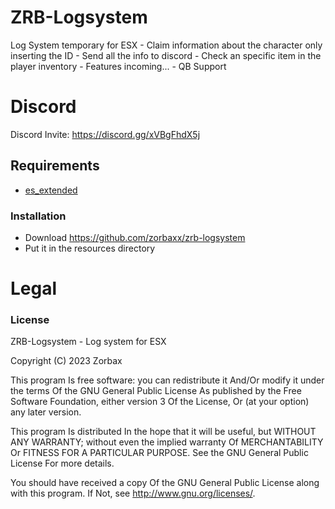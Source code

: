# ZRB-Logsystem
Log System temporary for ESX
    - Claim information about the character only inserting the ID
    - Send all the info to discord
    - Check an specific item in the player inventory
    - Features incoming...
        - QB Support

# Discord
Discord Invite: https://discord.gg/xVBgFhdX5j

## Requirements
- [es_extended](https://github.com/esx-framework/esx_core)

### Installation
- Download https://github.com/zorbaxx/zrb-logsystem
- Put it in the resources directory

# Legal
### License
ZRB-Logsystem - Log system for ESX

Copyright (C) 2023 Zorbax

This program Is free software: you can redistribute it And/Or modify it under the terms Of the GNU General Public License As published by the Free Software Foundation, either version 3 Of the License, Or (at your option) any later version.

This program Is distributed In the hope that it will be useful, but WITHOUT ANY WARRANTY; without even the implied warranty Of MERCHANTABILITY Or FITNESS FOR A PARTICULAR PURPOSE. See the GNU General Public License For more details.

You should have received a copy Of the GNU General Public License along with this program. If Not, see http://www.gnu.org/licenses/.